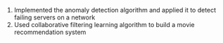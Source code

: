 1) Implemented the anomaly detection algorithm and applied it to detect failing servers on a network
2) Used collaborative filtering learning algorithm to build a movie recommendation system
